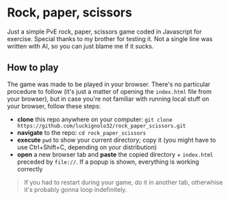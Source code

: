 # Rock, paper, scissors
Just a simple PvE rock, paper, scissors game coded in Javascript for exercise. Special thanks to my brother for testing it. Not a single line was written with AI, so you can just blame me if it sucks.
## How to play
The game was made to be played in your browser. There's no particular procedure to follow (it's just a matter of opening the `index.html` file from your browser), but in case you're not familiar with running local stuff on your browser, follow these steps:
- **clone** this repo anywhere on your computer: `git clone https://github.com/luckignolo32/rock_paper_scissors.git`
- **navigate** to the repo: `cd rock_paper_scissors`
- **execute** `pwd` to show your current directory; copy it (you might have to use Ctrl+Shift+C, depending on your distribution)
- **open** a new browser tab and **paste** the copied directory + `index.html` preceded by `file://`. If a popup is shown, everything is working correctly

>If you had to restart during your game, do it in another tab, otherwhise it's probably gonna loop indefinitely. 

